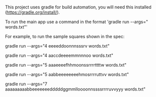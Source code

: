This project uses gradle for build automation, you will need this installed (https://gradle.org/install/). 

To run the main app use a command in the format 'gradle run --args="<squareSize> <allowedLetters> words.txt"'

For example, to run the sample squares shown in the spec:

gradle run --args="4 eeeeddoonnnsssrv words.txt"

gradle run --args="4 aaccdeeeemmnnnoo words.txt"

gradle run --args="5 aaaeeeefhhmoonssrrrrttttw words.txt"

gradle run --args="5 aabbeeeeeeeehmosrrrruttvv words.txt"

gradle run --args="7 aaaaaaaaabbeeeeeeedddddggmmlloooonnssssrrrruvvyyy words.txt"
